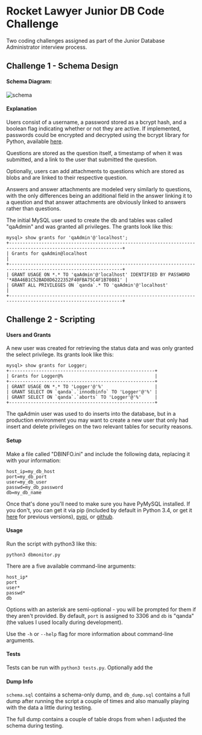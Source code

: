 Rocket Lawyer Junior DB Code Challenge
=============

Two coding challenges assigned as part of the Junior Database Administrator interview
process.


## Challenge 1 - Schema Design


#### Schema Diagram:

![schema](http://i.imgur.com/hcdVvtG.png)


#### Explanation

Users consist of a username, a password stored as a bcrypt hash, and a boolean flag
indicating whether or not they are active. If implemented, passwords could be
encrypted and decrypted using the bcrypt library for Python, available
[here](https://pypi.python.org/pypi/bcrypt/1.0.2).

Questions are stored as the question itself, a timestamp of when it was submitted,
and a link to the user that submitted the question.

Optionally, users can add attachments to questions which are stored as blobs and are
linked to their respective question.

Answers and answer attachments are modeled very similarly to questions, with the only
differences being an additional field in the answer linking it to a question and that
answer attachments are obviously linked to answers rather than questions.

The initial MySQL user used to create the db and tables was called "qaAdmin" and was
granted all privileges. The grants look like this:

	mysql> show grants for 'qaAdmin'@'localhost';
	+----------------------------------------------------------------------------------------------------------------+
	| Grants for qaAdmin@localhost                                                                                   |
	+----------------------------------------------------------------------------------------------------------------+
	| GRANT USAGE ON *.* TO 'qaAdmin'@'localhost' IDENTIFIED BY PASSWORD '*ABA46B1C52BAD8D6222352F40FBA75C4F1B70881' |
	| GRANT ALL PRIVILEGES ON `qanda`.* TO 'qaAdmin'@'localhost'                                                     |
	+----------------------------------------------------------------------------------------------------------------+

## Challenge 2 - Scripting


#### Users and Grants

A new user was created for retrieving the status data and was only granted the select
privilege. Its grants look like this:

	mysql> show grants for Logger;
	+------------------------------------------------------+
	| Grants for Logger@%                                  |
	+------------------------------------------------------+
	| GRANT USAGE ON *.* TO 'Logger'@'%'                   |
	| GRANT SELECT ON `qanda`.`innodbinfo` TO 'Logger'@'%' |
	| GRANT SELECT ON `qanda`.`aborts` TO 'Logger'@'%'     |
	+------------------------------------------------------+

The qaAdmin user was used to do inserts into the database, but in a production
environment you may want to create a new user that only had insert and delete
privileges on the two relevant tables for security reasons.


#### Setup

Make a file called "DBINFO.ini" and include the following data, replacing it with
your information:

	host_ip=my_db_host
	port=my_db_port
	user=my_db_user
	passwd=my_db_password
	db=my_db_name

Once that's done you'll need to make sure you have PyMySQL installed. If you don't,
you can get it via pip (included by default in Python 3.4, or get it
[here](http://www.pip-installer.org/en/latest/) for previous versions),
[pypi](https://pypi.python.org/pypi/PyMySQL), or
[github](https://github.com/PyMySQL/PyMySQL).


#### Usage

Run the script with python3 like this:

	python3 dbmonitor.py

There are a five available command-line arguments:

	host_ip*
	port
	user*
	passwd*
	db

Options with an asterisk are semi-optional - you will be prompted for them
if they aren't provided. By default, `port` is assigned to 3306 and `db` is
"qanda" (the values I used locally during development).

Use the `-h` or `--help` flag for more information about command-line arguments.


#### Tests

Tests can be run with `python3 tests.py`. Optionally add the


#### Dump Info

`schema.sql` contains a schema-only dump, and `db_dump.sql` contains a full dump
after running the script a couple of times and also manually playing with the
data a little during testing.

The full dump contains a couple of table drops from when I adjusted the schema
during testing.